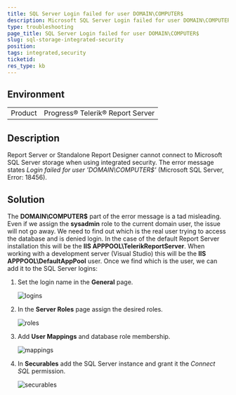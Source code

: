 ```yaml
---
title: SQL Server Login failed for user DOMAIN\COMPUTER$
description: Microsoft SQL Server Login failed for user DOMAIN\COMPUTER$. Microsoft SQL Server, Error 18456.
type: troubleshooting
page_title: SQL Server Login failed for user DOMAIN\COMPUTER$
slug: sql-storage-integrated-security
position: 
tags: integrated,security
ticketid:
res_type: kb
---
```


## Environment
<table>
	<tr>
		<td>Product</td>
		<td>Progress® Telerik® Report Server</td>
	</tr>
</table>

## Description

Report Server or Standalone Report Designer cannot connect to Microsoft SQL Server storage when using integrated security. 
The error message states *Login failed for user 'DOMAIN\COMPUTER$'* (Microsoft SQL Server, Error: 18456).

## Solution

The **DOMAIN\COMPUTER$** part of the error message is a tad misleading. Even if we assign the **sysadmin** role to the current domain user, the issue will not go away.
We need to find out which is the real user trying to access the database and is denied login. In the case of the default Report Server installation this will be the **IIS APPPOOL\TelerikReportServer**.
When working with a development server (Visual Studio) this will be the **IIS APPPOOL\DefaultAppPool** user. Once we find which is the user, we can add it to the SQL Server logins:

1. Set the login name in the **General** page.

	![logins](../images/report-server-images/kb/logins.png)
	
2. In the **Server Roles** page assign the desired roles.

	![roles](../images/report-server-images/kb/roles.png)
	
3. Add **User Mappings** and database role membership.

	![mappings](../images/report-server-images/kb/mappings.png)
	
4. In **Securables** add the SQL Server instance and grant it the *Connect SQL* permission.

	![securables](../images/report-server-images/kb/securables.png)
